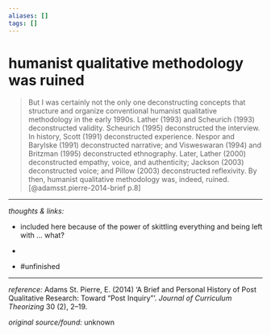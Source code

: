 ```yaml
---
aliases: []
tags: []
---
```


# humanist qualitative methodology was ruined


>But I was certainly not the only one deconstructing concepts that structure and organize conventional humanist qualitative methodology in the early 1990s. Lather (1993) and Scheurich (1993) deconstructed validity. Scheurich (1995) deconstructed the interview. In history, Scott (1991) deconstructed experience. Nespor and Barylske (1991) deconstructed narrative; and Visweswaran (1994) and Britzman (1995) deconstructed ethnography. Later, Lather (2000) deconstructed empathy, voice, and authenticity; Jackson (2003) deconstructed voice; and Pillow (2003) deconstructed reflexivity. By then, humanist qualitative methodology was, indeed, ruined.[@adamsst.pierre-2014-brief p.8]

---

_thoughts & links:_

- included here because of the power of skittling everything and being left with ... what?
- 

- #unfinished 

---

_reference:_ Adams St. Pierre, E. (2014) ‘A Brief and Personal History of Post Qualitative Research: Toward “Post Inquiry”’. _Journal of Curriculum Theorizing_ 30 (2), 2–19.

_original source/found:_ unknown